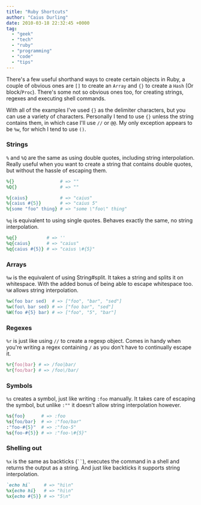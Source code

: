 ```yaml
---
title: "Ruby Shortcuts"
author: "Caius Durling"
date: 2010-03-18 22:32:45 +0000
tag:
  - "geek"
  - "tech"
  - "ruby"
  - "programming"
  - "code"
  - "tips"
---
```


There's a few useful shorthand ways to create certain objects in Ruby, a couple of obvious ones are `[]` to create an `Array` and `{}` to create a `Hash` (Or block/`Proc`). There's some not so obvious ones too, for creating strings, regexes and executing shell commands.

With all of the examples I've used `{}` as the delimiter characters, but you can use a variety of characters. Personally I tend to use `{}` unless the string contains them, in which case I'll use `//` or `@@`. My only exception appears to be `%w`, for which I tend to use `()`.

### Strings

`%` and `%Q` are the same as using double quotes, including string interpolation. Really useful when you want to create a string that contains double quotes, but without the hassle of escaping them.

```ruby
%{}                 # => ""
%Q{}                # => ""

%{caius}            # => "caius"
%{caius #{5}}       # => "caius 5"
%{some "foo" thing} # => "some \"foo\" thing"
```

`%q` is equivalent to using single quotes. Behaves exactly the same, no string interpolation.

```ruby
%q{}           # => ''
%q{caius}      # => "caius"
%q{caius #{5}} # => "caius \#{5}"
```
### Arrays

`%w` is the equivalent of using String#split. It takes a string and splits it on whitespace. With the added bonus of being able to escape whitespace too. `%W` allows string interpolation.

```ruby
%w(foo bar sed)  # => ["foo", "bar", "sed"]
%w(foo\ bar sed) # => ["foo bar", "sed"]
%W(foo #{5} bar) # => ["foo", "5", "bar"]
```

### Regexes

`%r` is just like using `//` to create a regexp object. Comes in handy when you're writing a regex containing `/` as you don't have to continually escape it.

```ruby
%r{foo|bar} # => /foo|bar/
%r{foo/bar} # => /foo\/bar/
```

### Symbols

`%s` creates a symbol, just like writing `:foo` manually. It takes care of escaping the symbol, but unlike `:""` it doesn't allow string interpolation however.

```ruby
%s{foo}      # => :foo
%s{foo/bar}  # => :"foo/bar"
:"foo-#{5}"  # => :"foo-5"
%s{foo-#{5}} # => :"foo-\#{5}"
```

### Shelling out

`%x` is the same as backticks (<code>``</code>), executes the command in a shell and returns the output as a string. And just like backticks it supports string interpolation.

```ruby
`echo hi`     # => "hi\n"
%x{echo hi}   # => "hi\n"
%x{echo #{5}} # => "5\n"
```
